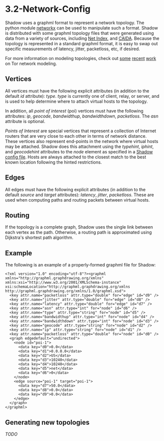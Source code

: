# 3.2-Network-Config

Shadow uses a graphml format to represent a network topology. The python module [networkx](http://networkx.github.io/) can be used to manipulate such a format. Shadow is distributed with some graphml topology files that were generated using data from a variety of sources, including [Net Index](http://www.netindex.com/), and [CAIDA](http://www.caida.org/). Because the topology is represented in a standard graphml format, it is easy to swap out specific measurements of latency, jitter, packetloss, etc, if desired.

For more information on modeling topologies, check out [some](http://www.robgjansen.com/publications/tormodel-cset2012.pdf) [recent](https://security.cs.georgetown.edu/~msherr/papers/tor-relaystudy.pdf) [work](http://www.robgjansen.com/publications/kist-sec2014.pdf) on Tor network modeling.

## Vertices

All vertices must have the following explicit attributes \(in addition to the default _id_ attribute\): _type_. _type_ is currently one of client, relay, or server, and is used to help determine where to attach virtual hosts to the topology.

In addition, all _point of interest_ \(poi\) vertices must have the following attributes: _ip_, _geocode_, _bandwidthup_, _bandwidthdown_, _packetloss_. The _asn_ attribute is optional.

_Points of Interest_ are special vertices that represent a collection of Internet routers that are very close to each other in terms of network distance. These vertices also represent end-points in the network where virtual hosts may be attached. Shadow does this attachment using the _typehint_, _iphint_, and _geocodehint_ attributes to the _node_ element as specified in a [Shadow config file](3.2-network-config.md#Shadow-Application-Configuration). Hosts are always attached to the closest match to the best known location following the hinted restrictions.

## Edges

All edges must have the following explicit attributes \(in addition to the default _source_ and _target_ attributes\): _latency_, _jitter_, _packetloss_. These are used when computing paths and routing packets between virtual hosts.

## Routing

If the topology is a complete graph, Shadow uses the single link between each vertex as the path. Otherwise, a routing path is approximated using Dijkstra's shortest path algorithm.

## Example

The following is an example of a properly-formed graphml file for Shadow:

```markup
<?xml version="1.0" encoding="utf-8"?><graphml xmlns="http://graphml.graphdrawing.org/xmlns" xmlns:xsi="http://www.w3.org/2001/XMLSchema-instance" xsi:schemaLocation="http://graphml.graphdrawing.org/xmlns http://graphml.graphdrawing.org/xmlns/1.0/graphml.xsd">
  <key attr.name="packetloss" attr.type="double" for="edge" id="d9" />
  <key attr.name="jitter" attr.type="double" for="edge" id="d8" />
  <key attr.name="latency" attr.type="double" for="edge" id="d7" />
  <key attr.name="asn" attr.type="int" for="node" id="d6" />
  <key attr.name="type" attr.type="string" for="node" id="d5" />
  <key attr.name="bandwidthup" attr.type="int" for="node" id="d4" />
  <key attr.name="bandwidthdown" attr.type="int" for="node" id="d3" />
  <key attr.name="geocode" attr.type="string" for="node" id="d2" />
  <key attr.name="ip" attr.type="string" for="node" id="d1" />
  <key attr.name="packetloss" attr.type="double" for="node" id="d0" />
  <graph edgedefault="undirected">
    <node id="poi-1">
      <data key="d0">0.0</data>
      <data key="d1">0.0.0.0</data>
      <data key="d2">US</data>
      <data key="d3">10240</data>
      <data key="d4">10240</data>
      <data key="d5">net</data>
      <data key="d6">0</data>
    </node>
    <edge source="poi-1" target="poi-1">
      <data key="d7">50.0</data>
      <data key="d8">0.0</data>
      <data key="d9">0.0</data>
    </edge>
  </graph>
</graphml>
```

## Generating new topologies

_TODO_

